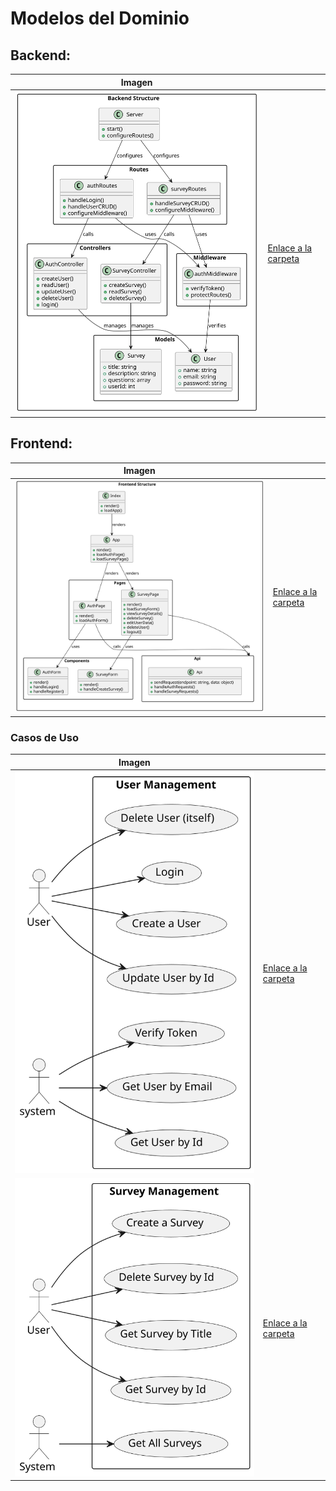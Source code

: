 # Modelos del Dominio
## Backend:

| Imagen                                     |                                 |
| ------------------------------------------ | -------------------------------------- |
| ![Texto alternativo](SVG/backendDiagram.svg) | [Enlace a la carpeta](backendDiagram.plantuml) |

## Frontend:
| Imagen                                     |                                 |
| ------------------------------------------ | -------------------------------------- |
| ![Texto alternativo](SVG/frontendDiagram.svg) | [Enlace a la carpeta](frontendDiagram.plantuml) |

### Casos de Uso
| Imagen                                     |                                 |
| ------------------------------------------ | -------------------------------------- |
| ![Texto alternativo](SVG/UserManagementUCs.svg) | [Enlace a la carpeta](UserManagementUCs.plantuml) |
| ![Texto alternativo](SVG/SurveyManagementUcs.svg) | [Enlace a la carpeta](SurveyManagementUcs.plantuml) |